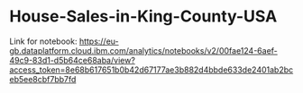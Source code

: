 # House-Sales-in-King-County-USA

Link for notebook:
https://eu-gb.dataplatform.cloud.ibm.com/analytics/notebooks/v2/00fae124-6aef-49c9-83d1-d5b64ce68aba/view?access_token=8e68b617651b0b42d67177ae3b882d4bbde633de2401ab2bceb5ee8cbf7bb7fd
